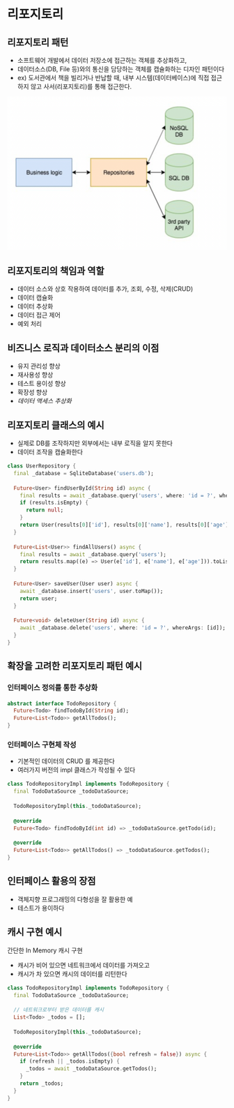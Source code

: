 # 리포지토리
## 리포지토리 패턴
- 소프트웨어 개발에서 데이터 저장소에 접근하는 객체를 추상화하고, 
- 데이터소스(DB, File 등)와의 통신을 담당하는 객체를 캡슐화하는 디자인 패턴이다
- ex) 도서관에서 책을 빌리거나 반납할 때, 내부 시스템(데이터베이스)에 직접 접근하지 않고 사서(리포지토리)를 통해 접근한다. 

![alt text](image-38.png)

## 리포지토리의 책임과 역할
- 데이터 소스와 상호 작용하여 데이터를 추가, 조회, 수정, 삭제(CRUD)
- 데이터 캡슐화
- 데이터 추상화
- 데이터 접근 제어
- 예외 처리

## 비즈니스 로직과 데이터소스 분리의 이점
- 유지 관리성 향상
- 재사용성 향상
- 테스트 용이성 향상
- 확장성 향상
- *데이터 액세스 추상화*

## 리포지토리 클래스의 예시
- 실제로 DB를 조작하지만 외부에서는 내부 로직을 알지 못한다
- 데이터 조작을 캡슐화한다

```dart
class UserRepository {
  final _database = SqliteDatabase('users.db');

  Future<User> findUserById(String id) async {
    final results = await _database.query('users', where: 'id = ?', whereArgs: [id]);
    if (results.isEmpty) {
      return null;
    }
    return User(results[0]['id'], results[0]['name'], results[0]['age']);
  }

  Future<List<User>> findAllUsers() async {
    final results = await _database.query('users');
    return results.map((e) => User(e['id'], e['name'], e['age'])).toList();
  }

  Future<User> saveUser(User user) async {
    await _database.insert('users', user.toMap());
    return user;
  }

  Future<void> deleteUser(String id) async {
    await _database.delete('users', where: 'id = ?', whereArgs: [id]);
  }
}
```

## 확장을 고려한 리포지토리 패턴 예시
### 인터페이스 정의를 통한 추상화
```dart
abstract interface TodoRepository {
  Future<Todo> findTodoById(String id);
  Future<List<Todo>> getAllTodos();
}
```
### 인터페이스 구현체 작성
- 기본적인 데이터의 CRUD 를 제공한다
- 여러가지 버전의 impl 클래스가 작성될 수 있다
```dart
class TodoRepositoryImpl implements TodoRepository {
  final TodoDataSource _todoDataSource;

  TodoRepositoryImpl(this._todoDataSource);

  @override
  Future<Todo> findTodoById(int id) => _todoDataSource.getTodo(id);

  @override
  Future<List<Todo>> getAllTodos() => _todoDataSource.getTodos();
}
```

## 인터페이스 활용의 장점
- 객체지향 프로그래밍의 다형성을 잘 활용한 예
- 테스트가 용이하다

## 캐시 구현 예시
간단한 In Memory 캐시 구현
- 캐시가 비어 있으면 네트워크에서 데이터를 가져오고
- 캐시가 차 있으면 캐시의 데이터를 리턴한다

```dart
class TodoRepositoryImpl implements TodoRepository {
  final TodoDataSource _todoDataSource;

  // 네트워크로부터 받은 데이터를 캐시
  List<Todo> _todos = [];

  TodoRepositoryImpl(this._todoDataSource);

  @override
  Future<List<Todo>> getAllTodos({bool refresh = false}) async {
    if (refresh || _todos.isEmpty) {
      _todos = await _todoDataSource.getTodos();
    }
    return _todos;
  }
}
```